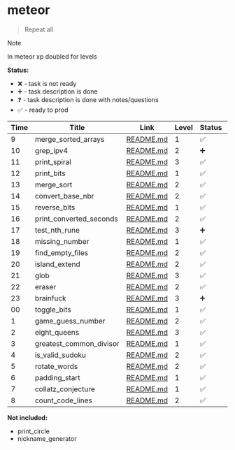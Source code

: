 # meteor

> Repeat all

> [!NOTE]
> In meteor xp doubled for levels

**Status:**

- ❌ - task is not ready
- ➕ - task description is done
- ❓ - task description is done with notes/questions
- ✅ - ready to prod

| Time | Title                   | Link                                             | Level | Status | Note |
| ---- | ----------------------- | ------------------------------------------------ | ----- | ------ | ---- |
| 9    | merge_sorted_arrays     | [README.md](./merge_sorted_arrays/README.md)     | 1     | ✅     | Y    |
| 10   | grep_ipv4               | [README.md](./grep_ipv4/README.md)               | 2     | ➕     | Y    |
| 11   | print_spiral            | [README.md](./print_spiral/README.md)            | 3     | ✅     | Y    |
| 12   | print_bits              | [README.md](./print_bits/README.md)              | 1     | ✅     | Y    |
| 13   | merge_sort              | [README.md](./merge_sort/README.md)              | 2     | ✅     | Y    |
| 14   | convert_base_nbr        | [README.md](./convert_base_nbr/README.md)        | 2     | ✅     | Y    |
| 15   | reverse_bits            | [README.md](./reverse_bits/README.md)            | 1     | ✅     | Y    |
| 16   | print_converted_seconds | [README.md](./print_converted_seconds/README.md) | 2     | ✅     | Y    |
| 17   | test_nth_rune           | [README.md](./test_nth_rune/README.md)           | 3     | ➕     | B    |
| 18   | missing_number          | [README.md](./missing_number/README.md)          | 1     | ✅     | B    |
| 19   | find_empty_files        | [README.md](./find_empty_files/REAMDE.md)        | 2     | ✅     | B    |
| 20   | island_extend           | [README.md](./island_extend/README.md)           | 2     | ✅     | B    |
| 21   | glob                    | [README.md](./glob/README.md)                    | 3     | ✅     | B    |
| 22   | eraser                  | [README.md](./eraser/README.md)                  | 2     | ✅     | B    |
| 23   | brainfuck               | [README.md](./brainfuck/README.md)               | 3     | ➕     | B    |
| 00   | toggle_bits             | [README.md](./toggle_bits/README.md)             | 1     | ✅     | B    |
| 1    | game_guess_number       | [README.md](./game_guess_number/README.md)       | 2     | ✅     | S    |
| 2    | eight_queens            | [README.md](./eight_queens/README.md)            | 3     | ✅     | S    |
| 3    | greatest_common_divisor | [README.md](./greatest_common_divisor/README.md) | 1     | ✅     | S    |
| 4    | is_valid_sudoku         | [README.md](./is_valid_sudoku/README.md)         | 2     | ✅     | S    |
| 5    | rotate_words            | [README.md](./rotate_words/README.md)            | 2     | ✅     | S    |
| 6    | padding_start           | [README.md](./padding_start/README.md)           | 1     | ✅     | S    |
| 7    | collatz_conjecture      | [README.md](./collatz_conjecture/README.md)      | 1     | ✅     | S    |
| 8    | count_code_lines        | [README.md](./count_code_lines/REAMDE.md)        | 2     | ✅     | S    |

**Not included:**

- print_circle
- nickname_generator
